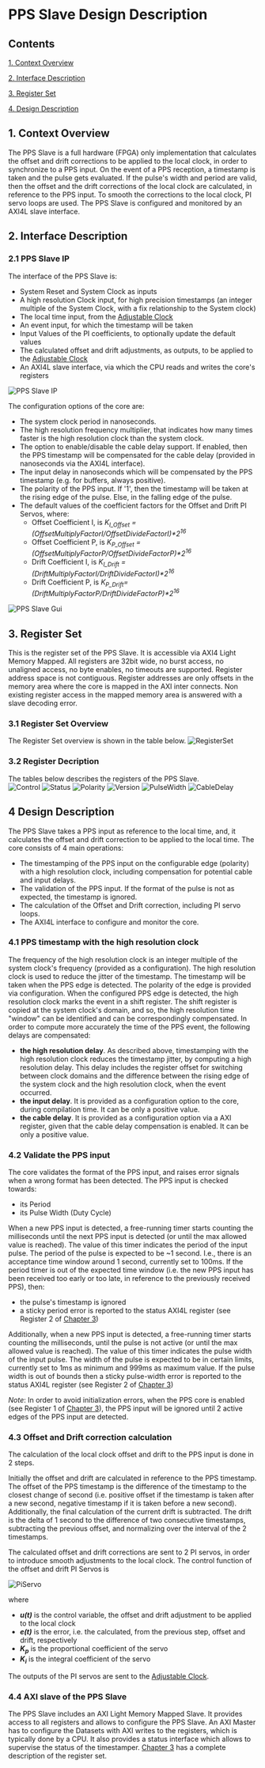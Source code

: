 # PPS Slave Design Description
## Contents

[1. Context Overview](#1-context-overview)

[2. Interface Description](#2-interface-description)

[3. Register Set](#3-register-set)

[4. Design Description](#4-design-description)

## 1. Context Overview
The PPS Slave is a full hardware (FPGA) only implementation that calculates the offset and drift corrections to be applied to the local clock, in order to synchronize to a PPS input. 
On the event of a PPS reception, a timestamp is taken and the pulse gets evaluated. 
If the pulse's width and period are valid, then the offset and the drift corrections of the local clock are calculated, in reference to the PPS input. 
To smooth the corrections to the local clock, PI servo loops are used. The PPS Slave is configured and monitored by an AXI4L slave interface.

## 2. Interface Description
### 2.1 PPS Slave IP
The interface of the PPS Slave  is:
- System Reset and System Clock as inputs
- A high resolution Clock input, for high precision timestamps (an integer multiple of the System Clock, with a fix relationship to the System clock)
- The local time input, from the [Adjustable Clock](../AdjustableClock/Readme.md)
- An event input, for which the timestamp will be taken
- Input Values of the PI coefficients, to optionally update the default values
- The calculated offset and drift adjustments, as outputs, to be applied to the [Adjustable Clock](../AdjustableClock/Readme.md)
- An AXI4L slave interface, via which the CPU reads and writes the core's registers
 
![PPS Slave IP](Additional%20Files/PpsSlave_IP.png) 

The configuration options of the core are:
- The system clock period in nanoseconds.
- The high resolution frequency multiplier, that indicates how many times faster is the high resolution clock than the system clock.
- The option to enable/disable the cable delay support. If enabled, then the PPS timestamp will be compensated for the cable delay (provided in nanoseconds via the AXI4L interface). 
- The input delay in nanoseconds which will be compensated by the PPS timestamp (e.g. for buffers, always positive).
- The polarity of the PPS input. If '1', then the timestamp will be taken at the rising edge of the pulse. Else, in the falling edge of the pulse.
- The default values of the coefficient factors for the Offset and Drift PI Servos, where:
    - Offset Coefficient I, is *K<sub>I_Offset</sub> = (OffsetMultiplyFactorI/OffsetDivideFactorI)\*2<sup>16</sup>*
    - Offset Coefficient P, is *K<sub>P_Offset</sub> = (OffsetMultiplyFactorP/OffsetDivideFactorP)\*2<sup>16</sup>*  
    - Drift Coefficient I, is *K<sub>I_Drift</sub> = (DriftMultiplyFactorI/DriftDivideFactorI)\*2<sup>16</sup>*
    - Drift Coefficient P, is *K<sub>P_Drift</sub>= (DriftMultiplyFactorP/DriftDivideFactorP)\*2<sup>16</sup>*    

![PPS Slave Gui](Additional%20Files/PpsSlave_Config.png)
## 3. Register Set
This is the register set of the PPS Slave. It is accessible via AXI4 Light Memory Mapped. All registers are 32bit wide, no burst access, no unaligned access, no byte enables, no timeouts are supported. 
Register address space is not contiguous. Register addresses are only offsets in the memory area where the core is mapped in the AXI inter connects. 
Non existing register access in the mapped memory area is answered with a slave decoding error.
### 3.1 Register Set Overview 
The Register Set overview is shown in the table below. 
![RegisterSet](Additional%20Files/PpsSlave_Regset.png)
### 3.2 Register Decription
The tables below describes the registers of the PPS Slave.     
![Control](Additional%20Files/Reg1_Control.png)
![Status](Additional%20Files/Reg2_Status.png)
![Polarity](Additional%20Files/Reg3_Polarity.png)
![Version](Additional%20Files/Reg4_Version.png)
![PulseWidth](Additional%20Files/Reg5_PulseWidth.png)
![CableDelay](Additional%20Files/Reg6_CableDelay.png)
## 4 Design Description
The PPS Slave takes a PPS input as reference to the local time, and, it calculates the offset and drift correction to be applied to the local time.
The core consists of 4 main operations:
- The timestamping of the PPS input on the configurable edge (polarity) with a high resolution clock, including compensation for potential cable and input delays.  
- The validation of the PPS input. If the format of the pulse is not as expected, the timestamp is ignored.
- The calculation of the Offset and Drift correction, including PI servo loops.
- The AXI4L interface to configure and monitor the core. 

### 4.1 PPS timestamp with the high resolution clock
The frequency of the high resolution clock is an integer multiple of the system clock's frequency (provided as a configuration). The high resolution clock is used to reduce the jitter of the timestamp. 
The timestamp will be taken when the PPS edge is detected. The polarity of the edge is provided via configuration.
When the configured PPS edge is detected, the high resolution clock marks the event in a shift register. 
The shift register is copied at the system clock's domain, and so, the high resolution time "window" can be identified and can be correspondingly compensated.
In order to compute more accurately the time of the PPS event, the following delays are compensated:
- **the high resolution delay**. As described above, timestamping with the high resolution clock reduces the timestamp jitter, by computing a high resolution delay. 
This delay includes the register offset for switching between clock domains and the difference between the rising edge of the system clock and the high resolution clock, when the event occurred.  
- **the input delay**. It is provided as a configuration option to the core, during compilation time. It can be only a positive value.
- **the cable delay**. It is provided as a configuration option via a AXI register, given that the cable delay compensation is enabled. It can be only a positive value.

### 4.2 Validate the PPS input
The core validates the format of the PPS input, and raises error signals when a wrong format has been detected. 
The PPS input is checked towards:
- its Period
- its Pulse Width (Duty Cycle)

When a new PPS input is detected, a free-running timer starts counting the milliseconds until the next PPS input is detected (or until the max allowed value is reached). 
The value of this timer indicates the period of the input pulse. 
The period of the pulse is expected to be ~1 second. I.e., there is an acceptance time window around 1 second, currently set to 100ms. 
If the period timer is out of the expected time window (i.e. the new PPS input has been received too early or too late, in reference to the previously received PPS), then:
- the pulse's timestamp is ignored 
- a sticky period error is reported to the status AXI4L register (see Register 2 of [Chapter 3](#3-register-set))

Additionally, when a new PPS input is detected, a free-running timer starts counting the milliseconds, until the pulse is not active (or until the max allowed value is reached). 
The value of this timer indicates the pulse width of the input pulse. 
The width of the pulse is expected to be in certain limits, currently set to 1ms as minimum and 999ms as maximum value. 
If the pulse width is out of bounds then a sticky pulse-width error is reported to the status AXI4L register (see Register 2 of [Chapter 3](#3-register-set))

*Note*: In order to avoid initialization errors, when the PPS core is enabled (see Register 1 of [Chapter 3](#3-register-set)), the PPS input will be ignored until 2 active edges of the PPS input are detected.

### 4.3 Offset and Drift correction calculation
The calculation of the local clock offset and drift to the PPS input is done in 2 steps. 

Initially the offset and drift are calculated in reference to the PPS timestamp. 
The offset of the PPS timestamp is the difference of the timestamp to the closest change of second (i.e. positive offset if the timestamp is taken after a new second, negative timestamp if it is taken before a new second).
Additionally, the final calculation of the current drift is subtracted. The drift is the delta of 1 second to the difference of two consecutive timestamps, subtracting the previous offset, and normalizing over the interval of the 2 timestamps.

The calculated offset and drift corrections are sent to 2 PI servos, in order to introduce smooth adjustments to the local clock. 
The control function of the offset and drift PI Servos is 

![PiServo](Additional%20Files/PiServo.png)

where 
- ***u(t)*** is the control variable, the offset and drift adjustment to be applied to the local clock 
- ***e(t)*** is the error, i.e. the calculated, from the previous step, offset and drift, respectively
- ***K<sub>p</sub>*** is the proportional coefficient of the servo
- ***K<sub>i</sub>*** is the integral coefficient of the servo

The outputs of the PI servos are sent to the [Adjustable Clock](../AdjustableClock/Readme.md).
### 4.4 AXI slave of the PPS Slave 
The PPS Slave includes an AXI Light Memory Mapped Slave. It provides access to all registers and allows to configure the PPS Slave. An AXI Master has to configure the Datasets with AXI writes to the registers, which is typically done by a CPU. 
It also provides a status interface which allows to supervise the status of the timestamper. [Chapter 3](#3-register-set) has a complete description of the register set. 
   
